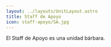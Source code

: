 ```yaml
---
layout: ../layouts/UnitLayout.astro
title: Staff de Apoyo
icon: staff-apoyo/SA.jpg
---
```


El Staff de Apoyo es una unidad bárbara.
